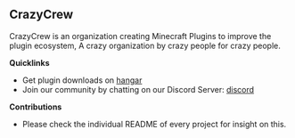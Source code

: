 ## CrazyCrew
CrazyCrew is an organization creating Minecraft Plugins to improve the plugin ecosystem, A crazy organization by crazy people for crazy people.

**Quicklinks**
* Get plugin downloads on [hangar](https://hangar.papermc.io/CrazyCrew)
* Join our community by chatting on our Discord Server: [discord](https://discord.gg/badbones-s-live-chat-182615261403283459)

**Contributions**
* Please check the individual README of every project for insight on this.
